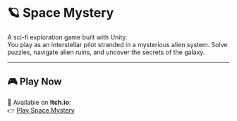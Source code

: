 # 🪐 Space Mystery

A sci-fi exploration game built with Unity.  
You play as an interstellar pilot stranded in a mysterious alien system. Solve puzzles, navigate alien ruins, and uncover the secrets of the galaxy.

---

## 🎮 Play Now

🚀 Available on **Itch.io**:  
👉 [Play Space Mystery](https://bilalahmad0210.itch.io/space-mystery)
